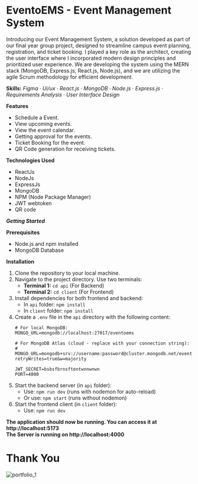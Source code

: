 # EventoEMS - Event Management System

Introducing our Event Management System, a solution developed as part of our final year group project, designed to streamline campus event planning, registration, and ticket booking. I played a key role as the architect, creating the user interface where I incorporated modern design principles and prioritized user experience. We are developing the system using the MERN stack (MongoDB, Express.js, React.js, Node.js), and we are utilizing the agile Scrum methodology for efficient development.

**Skills:** *Figma · Ui/ux · React.js · MongoDB · Node.js · Express.js · Requirements Analysis · User Interface Design*

**Features**
* Schedule a Event.
* View upcoming events.
* View the event calendar.
* Getting approval for the events.
* Ticket Booking for the event.
* QR Code generation for receiving tickets.

**Technologies Used**
* ReactJs
* NodeJs
* ExpressJs
* MongoDB
* NPM (Node Package Manager)
* JWT webtoken
* QR code

**_Getting Started_**

**Prerequisites**
* Node.js and npm installed
* MongoDB Database

**Installation**
1. Clone the repository to your local machine.
2. Navigate to the project directory. Use two terminals:
   - **Terminal 1:** `cd api` (For Backend)
   - **Terminal 2:** `cd client` (For Frontend)
3. Install dependencies for both frontend and backend:
   - In `api` folder: `npm install`
   - In `client` folder: `npm install`
4. Create a `.env` file in the `api` directory with the following content:
   ```
   # For local MongoDB:
   MONGO_URL=mongodb://localhost:27017/eventoems
   
   # For MongoDB Atlas (cloud - replace with your connection string):
   # MONGO_URL=mongodb+srv://username:password@cluster.mongodb.net/eventoems?retryWrites=true&w=majority
   
   JWT_SECRET=bsbsfbrnsftentwnnwnwn
   PORT=4000
   ```
5. Start the backend server (in `api` folder):
   - Use: `npm run dev` (runs with nodemon for auto-reload)
   - Or use: `npm start` (runs without nodemon)
6. Start the frontend client (in `client` folder):
   - Use: `npm run dev`

**The application should now be running. You can access it at http://localhost:5173**<br>
**The Server is running on http://localhost:4000**

<h1>Thank You</h1>

![portfolio_1](https://github.com/Bilal025/EventoEMS/assets/95700674/001ddf1c-72b3-40bb-8e3e-975ae00ccee5)
